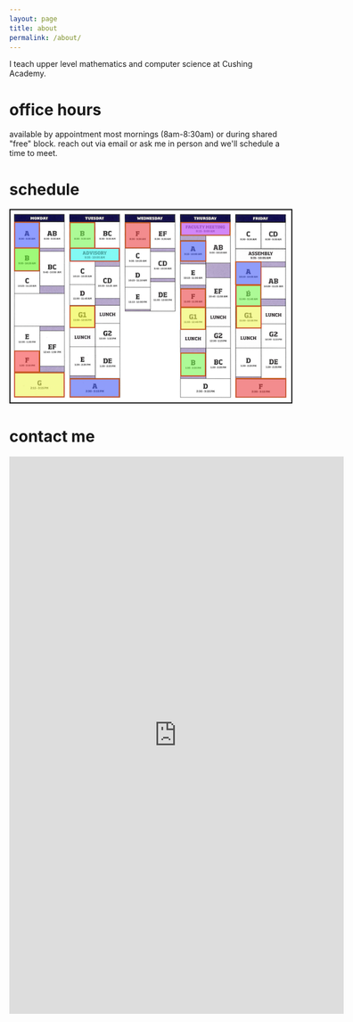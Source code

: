 ```yaml
---
layout: page
title: about
permalink: /about/
---
```


I teach upper level mathematics and computer science at Cushing Academy. 

# office hours

available by appointment most mornings (8am-8:30am) or during shared "free" block. reach out via email or ask me in person and we'll schedule a time to meet.

# schedule 
<!-- <p align="center">A = AP Calculus AB :: B = Multivariable Calculus :: F = AP Computer Science A :: G1 = AP Calculus BC</p> -->

<p align="center"> <img src="/d-img/schedule.png" border="2"> </p>

# contact me

<center> <iframe src="https://docs.google.com/forms/d/e/1FAIpQLSfk3MsgYHHCfX69rYixFbnQIuGToOyGh9GlpIXcycYWO-BrWg/viewform?embedded=true" width="600" height="1000" frameborder="0" marginheight="0" marginwidth="0">Loading…</iframe> </center>

